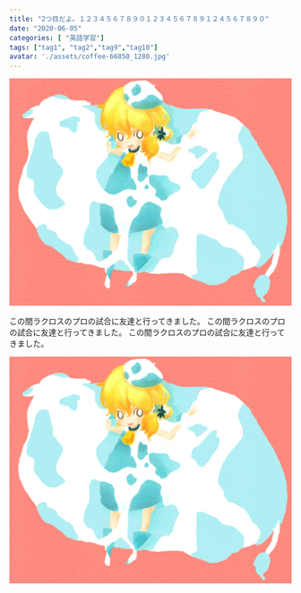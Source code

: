 ```yaml
---
title: "2つ目だよ。１２３４５６７８９０１２３４５６７８９１２４５６７８９０"
date: "2020-06-05"
categories: [ "英語学習"]
tags: ["tag1", "tag2","tag9","tag10"]
avatar: './assets/coffee-66850_1280.jpg'
---
```

![Alt text here](./assets/sample.jpg)

この間ラクロスのプロの試合に友達と行ってきました。
この間ラクロスのプロの試合に友達と行ってきました。
この間ラクロスのプロの試合に友達と行ってきました。

![Alt text here](./assets/sample.jpg)